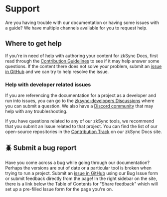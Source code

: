 # Support

Are you having trouble with our documentation or having some issues with a guide?
We have multiple channels available for you to request help.

## Where to get help

If you're in need of help with authoring your content for zkSync Docs,
first read through the [Contribution Guidelines](https://docs.zksync.io/build/contributing-to-documentation/contribution-guidelines)
to see if it may help answer some questions.
If the content there does not solve your problem, submit an [issue in GitHub](https://github.com/matter-labs/zksync-docs/issues)
and we can try to help resolve the issue.

### Help with developer related issues
If you are referencing the documentation for a project as a developer and run into issues,
you can go to the [zksync-developers Discussions](https://github.com/zkSync-Community-Hub/zksync-developers/discussions)
where you can submit a question. We also have a [Discord community](https://join.zksync.dev/)
that may help with any troubleshooting.

If you have questions related to any of our zkSync tools,
we recommend that you submit an Issue related to that project.
You can find the list of our open-source repositories in the [Contribution Track](https://docs.zksync.io/build/resources/contribution-track)
on our zkSync Docs site.

## 🪲 Submit a bug report

Have you come across a bug while going through our documentation?
Perhaps the versions are out of date or a particular tool is broken when trying to run a project.
Submit an [issue in GitHub](https://github.com/matter-labs/zksync-docs/issues) using our Bug Issue form
or submit feedback directly from the page! In the right sidebar on the site, there is a link below the Table of Contents
for "Share feedback" which will set up a pre-filled Issue form for the page you're on.
